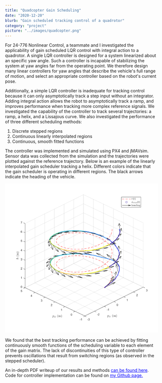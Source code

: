 ```yaml
---
title: "Quadcopter Gain Scheduling"
date: "2020-12-20"
blurb: "Gain scheduled tracking control of a quadrotor"
category: "project"
picture: "../images/quadcopter.png"
---
```


For 24-776 Nonlinear Control, a teammate and I investigated the applicability of gain scheduled LQR control with integral action to a quadrotor. A single LQR controller is designed for a system linearized about an specific yaw angle. Such a controller is incapable of stabilizing the system at yaw angles far from the operating point. We therefore design many linear controllers for yaw angles that describe the vehicle's full range of motion, and select an appropriate controller based on the robot's current pose.

Additionally, a simple LQR controller is inadequate for tracking control because it can only asymptotically track a step input without an integrator. Adding integral action allows the robot to asymptotically track a ramp, and improves performance when tracking more complex reference signals. We investigated the capability of the controller to track several trajectories: a ramp, a helix, and a Lissajous curve. We also investigated the performance of three different scheduling methods:
1. Discrete stepped regions
2. Continuous linearly interpolated regions
3. Continuous, smooth fitted functions

The controller was implemented and simulated using PX4 and jMAVsim. Sensor data was collected from the simulation and the trajectories were plotted against the reference trajectory. Below is an example of the linearly interpolated gain scheduler tracking a helix. Different colors indicate that the gain scheduler is operating in different regions. The black arrows indicate the heading of the vehicle.

![Quadcopter Tracking a Helix](../images/quadcopter-helix.png "Quadcopter Tracking a Helix")

We found that the best tracking performance can be achieved by fitting continuously smooth functions of the scheduling variable to each element of the gain matrix. The lack of discontinuities of this type of controller prevents oscillations that result from switching regions (as observed in the stepped scheduler).

An in-depth PDF writeup of our results and methods <a href="/quadcopter-report.pdf" style="color:blue;">can be found here</a>. Code for controller implementation can be found on <a href="https://github.com/mdermksian/nonlinear-project" style="color:blue;" target="_blank" rel="noopener noreferrer"> my Github page.</a>